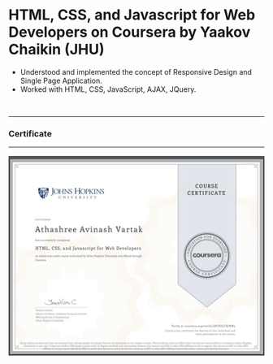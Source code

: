 # HTML, CSS, and Javascript for Web Developers on Coursera by Yaakov Chaikin (JHU)

* Understood and implemented the concept of Responsive Design and Single Page Application.<br>
* Worked with HTML, CSS, JavaScript, AJAX, JQuery.
<br>
<hr>

### Certificate <hr>
![Certificate](Certificate.jpg)
